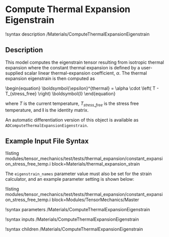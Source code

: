 # Compute Thermal Expansion Eigenstrain

!syntax description /Materials/ComputeThermalExpansionEigenstrain

## Description

This model computes the eigenstrain tensor resulting from isotropic thermal
expansion where the constant thermal expansion is defined by a user-supplied
scalar linear thermal-expansion coefficient, $\alpha$. The thermal expansion
eigenstrain is then computed as

\begin{equation}
\boldsymbol{\epsilon}^{thermal} = \alpha \cdot \left( T - T_{stress\_free} \right) \boldsymbol{I}
\end{equation}

where $T$ is the current temperature, $T_{stress\_free}$ is the stress free
temperature, and $\boldsymbol{I}$ is the identity matrix.

An automatic differentiation version of this object is available as `ADComputeThermalExpansionEigenstrain`.

## Example Input File Syntax

!listing modules/tensor_mechanics/test/tests/thermal_expansion/constant_expansion_stress_free_temp.i block=Materials/thermal_expansion_strain

The `eigenstrain_names` parameter value must also be set for the strain calculator, and an example parameter setting is shown below:

!listing modules/tensor_mechanics/test/tests/thermal_expansion/constant_expansion_stress_free_temp.i block=Modules/TensorMechanics/Master

!syntax parameters /Materials/ComputeThermalExpansionEigenstrain

!syntax inputs /Materials/ComputeThermalExpansionEigenstrain

!syntax children /Materials/ComputeThermalExpansionEigenstrain
